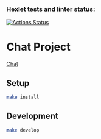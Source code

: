 ### Hexlet tests and linter status:

[![Actions Status](https://github.com/Slevin0087/frontend-project-12/actions/workflows/hexlet-check.yml/badge.svg)](https://github.com/Slevin0087/frontend-project-12/actions)

# Chat Project

[Chat](https://your-render-app-url.onrender.com)

## Setup

```bash
make install
```

## Development

```bash
make develop
```
